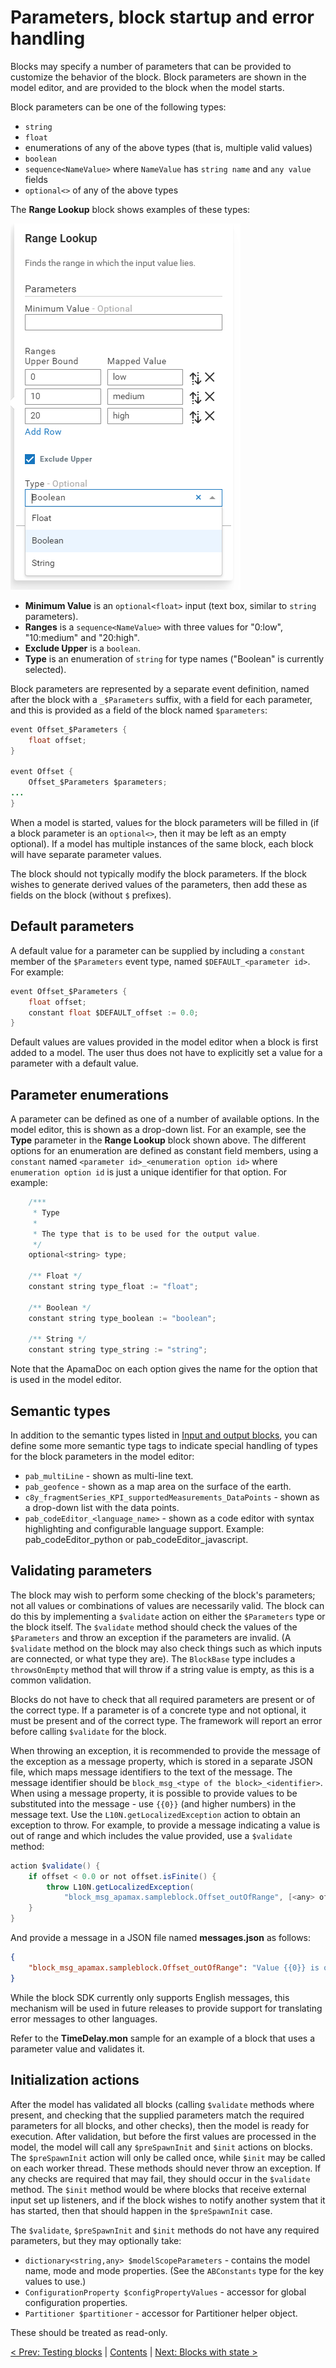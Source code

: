 # Parameters, block startup and error handling

Blocks may specify a number of parameters that can be provided to customize the behavior of the block. Block parameters are shown in the model editor, and are provided to the block when the model starts.

Block parameters can be one of the following types:

* `string`
* `float`
* enumerations of any of the above types (that is, multiple valid values)
* `boolean`
* `sequence<NameValue>` where `NameValue` has `string name` and `any value` fields
* `optional<>` of any of the above types

The **Range Lookup** block shows examples of these types:

![Range lookup block parameters](ParameterTypes.png)

* **Minimum Value** is an `optional<float>` input (text box, similar to `string` parameters).
* **Ranges** is a `sequence<NameValue>` with three values for "0:low", "10:medium" and "20:high".
* **Exclude Upper** is a `boolean`.
* **Type** is an enumeration of `string` for type names ("Boolean" is currently selected).

Block parameters are represented by a separate event definition, named after the block with a `_$Parameters` suffix, with a field for each parameter, and this is provided as a field of the block named `$parameters`:

```Java
event Offset_$Parameters {
    float offset;
}

event Offset {
    Offset_$Parameters $parameters;
...
}
```

When a model is started, values for the block parameters will be filled in (if a block parameter is an `optional<>`, then it may be left as an empty optional). If a model has multiple instances of the same block, each block will have separate parameter values.

The block should not typically modify the block parameters. If the block wishes to generate derived values of the parameters, then add these as fields on the block (without `$` prefixes).

## Default parameters

A default value for a parameter can be supplied by including a `constant` member of the `$Parameters` event type, named `$DEFAULT_<parameter id>`. For example:

```Java
event Offset_$Parameters {
    float offset;
    constant float $DEFAULT_offset := 0.0;
}
```

Default values are values provided in the model editor when a block is first added to a model. The user thus does not have to explicitly set a value for a parameter with a default value.

## Parameter enumerations

A parameter can be defined as one of a number of available options. In the model editor, this is shown as a drop-down list. For an example, see the **Type** parameter in the **Range Lookup** block shown above. The different options for an enumeration are defined as constant field members, using a `constant` named `<parameter id>_<enumeration option id>` where `enumeration option id` is just a unique identifier for that option. For example:

```Java
    /***
     * Type
     *
     * The type that is to be used for the output value.
     */
    optional<string> type;

    /** Float */
    constant string type_float := "float";

    /** Boolean */
    constant string type_boolean := "boolean";

    /** String */
    constant string type_string := "string";
```

Note that the ApamaDoc on each option gives the name for the option that is used in the model editor.

## Semantic types
In addition to the semantic types listed in [Input and output blocks](100-InputAndOutput.md#semantic-types), you can define some more semantic type tags to indicate special handling of types for the block parameters in the model editor:

* `pab_multiLine` - shown as multi-line text.
* `pab_geofence`  - shown as a map area on the surface of the earth.
* `c8y_fragmentSeries_KPI_supportedMeasurements_DataPoints` - shown as a drop-down list with the data points.
* `pab_codeEditor_<language_name>` - shown as a code editor with syntax highlighting and configurable language support. Example: pab_codeEditor_python or pab_codeEditor_javascript.

## Validating parameters

The block may wish to perform some checking of the block's parameters; not all values or combinations of values are necessarily valid. The block can do this by implementing a `$validate` action on either the `$Parameters` type or the block itself. The `$validate` method should check the values of the `$Parameters` and throw an exception if the parameters are invalid. (A `$validate` method on the block may also check things such as which inputs are connected, or what type they are). The `BlockBase` type includes a `throwsOnEmpty` method that will throw if a string value is empty, as this is a common validation.

Blocks do not have to check that all required parameters are present or of the correct type. If a parameter is of a concrete type and not optional, it must be present and of the correct type. The framework will report an error before calling `$validate` for the block.

When throwing an exception, it is recommended to provide the message of the exception as a message property, which is stored in a separate JSON file, which maps message identifiers to the text of the message. The message identifier should be `block_msg_<type of the block>_<identifier>`. When using a message property, it is possible to provide values to be substituted into the message - use `{{0}}` (and higher numbers) in the message text. Use the `L10N.getLocalizedException` action to obtain an exception to throw. For example, to provide a message indicating a value is out of range and which includes the value provided, use a `$validate` method:

```Java
action $validate() {
    if offset < 0.0 or not offset.isFinite() {
        throw L10N.getLocalizedException(
            "block_msg_apamax.sampleblock.Offset_outOfRange", [<any> offset]);
    }
}
```

And provide a message in a JSON file named **messages.json** as follows:

```JSON
{
    "block_msg_apamax.sampleblock.Offset_outOfRange": "Value {{0}} is out of range (must be zero or a positive finite number)"
}
```

While the block SDK currently only supports English messages, this mechanism will be used in future releases to provide support for translating error messages to other languages.

Refer to the **TimeDelay.mon** sample for an example of a block that uses a parameter value and validates it.

## Initialization actions

After the model has validated all blocks (calling `$validate` methods where present, and checking that the supplied parameters match the required parameters for all blocks, and other checks), then the model is ready for execution. After validation, but before the first values are processed in the model, the model will call any `$preSpawnInit` and `$init` actions on blocks. The `$preSpawnInit` action will only be called once, while `$init` may be called on each worker thread. These methods should never throw an exception. If any checks are required that may fail, they should occur in the `$validate` method. The `$init` method would be where blocks that receive external input set up listeners, and if the block wishes to notify another system that it has started, then that should happen in the `$preSpawnInit` case.

The `$validate`, `$preSpawnInit` and `$init` methods do not have any required parameters, but they may optionally take:

* `dictionary<string,any> $modelScopeParameters` - contains the model name, mode and mode properties. (See the `ABConstants` type for the key values to use.)
* `ConfigurationProperty $configPropertyValues` - accessor for global configuration properties.
* `Partitioner $partitioner` - accessor for Partitioner helper object.

These should be treated as read-only.

[< Prev: Testing blocks](035-Testing.md) | [Contents](000-contents.md) | [Next: Blocks with state >](050-State.md) 
